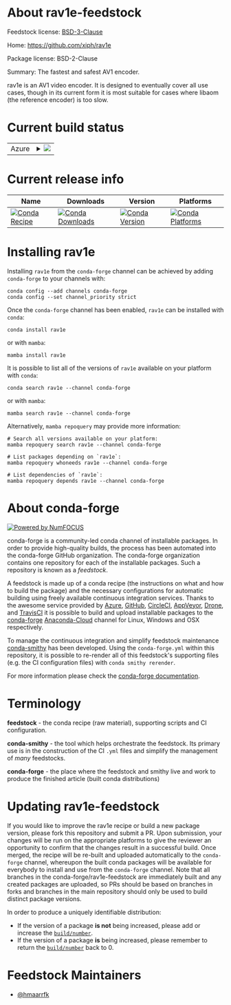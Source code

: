 About rav1e-feedstock
=====================

Feedstock license: [BSD-3-Clause](https://github.com/conda-forge/rav1e-feedstock/blob/main/LICENSE.txt)

Home: https://github.com/xiph/rav1e

Package license: BSD-2-Clause

Summary: The fastest and safest AV1 encoder.

rav1e is an AV1 video encoder. It is designed to eventually cover all use
cases, though in its current form it is most suitable for cases where
libaom (the reference encoder) is too slow.


Current build status
====================


<table>
    
  <tr>
    <td>Azure</td>
    <td>
      <details>
        <summary>
          <a href="https://dev.azure.com/conda-forge/feedstock-builds/_build/latest?definitionId=19638&branchName=main">
            <img src="https://dev.azure.com/conda-forge/feedstock-builds/_apis/build/status/rav1e-feedstock?branchName=main">
          </a>
        </summary>
        <table>
          <thead><tr><th>Variant</th><th>Status</th></tr></thead>
          <tbody><tr>
              <td>linux_64</td>
              <td>
                <a href="https://dev.azure.com/conda-forge/feedstock-builds/_build/latest?definitionId=19638&branchName=main">
                  <img src="https://dev.azure.com/conda-forge/feedstock-builds/_apis/build/status/rav1e-feedstock?branchName=main&jobName=linux&configuration=linux%20linux_64_" alt="variant">
                </a>
              </td>
            </tr><tr>
              <td>linux_aarch64</td>
              <td>
                <a href="https://dev.azure.com/conda-forge/feedstock-builds/_build/latest?definitionId=19638&branchName=main">
                  <img src="https://dev.azure.com/conda-forge/feedstock-builds/_apis/build/status/rav1e-feedstock?branchName=main&jobName=linux&configuration=linux%20linux_aarch64_" alt="variant">
                </a>
              </td>
            </tr><tr>
              <td>linux_ppc64le</td>
              <td>
                <a href="https://dev.azure.com/conda-forge/feedstock-builds/_build/latest?definitionId=19638&branchName=main">
                  <img src="https://dev.azure.com/conda-forge/feedstock-builds/_apis/build/status/rav1e-feedstock?branchName=main&jobName=linux&configuration=linux%20linux_ppc64le_" alt="variant">
                </a>
              </td>
            </tr><tr>
              <td>osx_64</td>
              <td>
                <a href="https://dev.azure.com/conda-forge/feedstock-builds/_build/latest?definitionId=19638&branchName=main">
                  <img src="https://dev.azure.com/conda-forge/feedstock-builds/_apis/build/status/rav1e-feedstock?branchName=main&jobName=osx&configuration=osx%20osx_64_" alt="variant">
                </a>
              </td>
            </tr><tr>
              <td>win_64</td>
              <td>
                <a href="https://dev.azure.com/conda-forge/feedstock-builds/_build/latest?definitionId=19638&branchName=main">
                  <img src="https://dev.azure.com/conda-forge/feedstock-builds/_apis/build/status/rav1e-feedstock?branchName=main&jobName=win&configuration=win%20win_64_" alt="variant">
                </a>
              </td>
            </tr>
          </tbody>
        </table>
      </details>
    </td>
  </tr>
</table>

Current release info
====================

| Name | Downloads | Version | Platforms |
| --- | --- | --- | --- |
| [![Conda Recipe](https://img.shields.io/badge/recipe-rav1e-green.svg)](https://anaconda.org/conda-forge/rav1e) | [![Conda Downloads](https://img.shields.io/conda/dn/conda-forge/rav1e.svg)](https://anaconda.org/conda-forge/rav1e) | [![Conda Version](https://img.shields.io/conda/vn/conda-forge/rav1e.svg)](https://anaconda.org/conda-forge/rav1e) | [![Conda Platforms](https://img.shields.io/conda/pn/conda-forge/rav1e.svg)](https://anaconda.org/conda-forge/rav1e) |

Installing rav1e
================

Installing `rav1e` from the `conda-forge` channel can be achieved by adding `conda-forge` to your channels with:

```
conda config --add channels conda-forge
conda config --set channel_priority strict
```

Once the `conda-forge` channel has been enabled, `rav1e` can be installed with `conda`:

```
conda install rav1e
```

or with `mamba`:

```
mamba install rav1e
```

It is possible to list all of the versions of `rav1e` available on your platform with `conda`:

```
conda search rav1e --channel conda-forge
```

or with `mamba`:

```
mamba search rav1e --channel conda-forge
```

Alternatively, `mamba repoquery` may provide more information:

```
# Search all versions available on your platform:
mamba repoquery search rav1e --channel conda-forge

# List packages depending on `rav1e`:
mamba repoquery whoneeds rav1e --channel conda-forge

# List dependencies of `rav1e`:
mamba repoquery depends rav1e --channel conda-forge
```


About conda-forge
=================

[![Powered by
NumFOCUS](https://img.shields.io/badge/powered%20by-NumFOCUS-orange.svg?style=flat&colorA=E1523D&colorB=007D8A)](https://numfocus.org)

conda-forge is a community-led conda channel of installable packages.
In order to provide high-quality builds, the process has been automated into the
conda-forge GitHub organization. The conda-forge organization contains one repository
for each of the installable packages. Such a repository is known as a *feedstock*.

A feedstock is made up of a conda recipe (the instructions on what and how to build
the package) and the necessary configurations for automatic building using freely
available continuous integration services. Thanks to the awesome service provided by
[Azure](https://azure.microsoft.com/en-us/services/devops/), [GitHub](https://github.com/),
[CircleCI](https://circleci.com/), [AppVeyor](https://www.appveyor.com/),
[Drone](https://cloud.drone.io/welcome), and [TravisCI](https://travis-ci.com/)
it is possible to build and upload installable packages to the
[conda-forge](https://anaconda.org/conda-forge) [Anaconda-Cloud](https://anaconda.org/)
channel for Linux, Windows and OSX respectively.

To manage the continuous integration and simplify feedstock maintenance
[conda-smithy](https://github.com/conda-forge/conda-smithy) has been developed.
Using the ``conda-forge.yml`` within this repository, it is possible to re-render all of
this feedstock's supporting files (e.g. the CI configuration files) with ``conda smithy rerender``.

For more information please check the [conda-forge documentation](https://conda-forge.org/docs/).

Terminology
===========

**feedstock** - the conda recipe (raw material), supporting scripts and CI configuration.

**conda-smithy** - the tool which helps orchestrate the feedstock.
                   Its primary use is in the construction of the CI ``.yml`` files
                   and simplify the management of *many* feedstocks.

**conda-forge** - the place where the feedstock and smithy live and work to
                  produce the finished article (built conda distributions)


Updating rav1e-feedstock
========================

If you would like to improve the rav1e recipe or build a new
package version, please fork this repository and submit a PR. Upon submission,
your changes will be run on the appropriate platforms to give the reviewer an
opportunity to confirm that the changes result in a successful build. Once
merged, the recipe will be re-built and uploaded automatically to the
`conda-forge` channel, whereupon the built conda packages will be available for
everybody to install and use from the `conda-forge` channel.
Note that all branches in the conda-forge/rav1e-feedstock are
immediately built and any created packages are uploaded, so PRs should be based
on branches in forks and branches in the main repository should only be used to
build distinct package versions.

In order to produce a uniquely identifiable distribution:
 * If the version of a package **is not** being increased, please add or increase
   the [``build/number``](https://docs.conda.io/projects/conda-build/en/latest/resources/define-metadata.html#build-number-and-string).
 * If the version of a package **is** being increased, please remember to return
   the [``build/number``](https://docs.conda.io/projects/conda-build/en/latest/resources/define-metadata.html#build-number-and-string)
   back to 0.

Feedstock Maintainers
=====================

* [@hmaarrfk](https://github.com/hmaarrfk/)


<!-- dummy commit to enable rerendering -->

